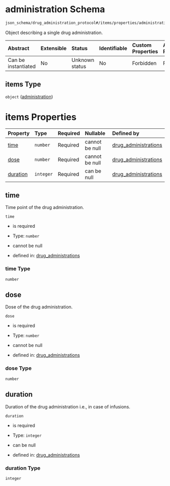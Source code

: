 # administration Schema

```txt
json_schema/drug_administration_protocol#/items/properties/administrations/items
```

Object describing a single drug administration.

| Abstract            | Extensible | Status         | Identifiable | Custom Properties | Additional Properties | Access Restrictions | Defined In                                                                                               |
| :------------------ | :--------- | :------------- | :----------- | :---------------- | :-------------------- | :------------------ | :------------------------------------------------------------------------------------------------------- |
| Can be instantiated | No         | Unknown status | No           | Forbidden         | Forbidden             | none                | [drug\_administrations.schema.json\*](../../out/drug_administrations.schema.json "open original schema") |

## items Type

`object` ([administration](drug_administrations-drug_administration-properties-administrations-administration.md))

# items Properties

| Property              | Type      | Required | Nullable       | Defined by                                                                                                                                                                                                                                |
| :-------------------- | :-------- | :------- | :------------- | :---------------------------------------------------------------------------------------------------------------------------------------------------------------------------------------------------------------------------------------- |
| [time](#time)         | `number`  | Required | cannot be null | [drug\_administrations](drug_administrations-drug_administration-properties-administrations-administration-properties-time.md "json_schema/drug_administration_protocol#/items/properties/administrations/items/properties/time")         |
| [dose](#dose)         | `number`  | Required | cannot be null | [drug\_administrations](drug_administrations-drug_administration-properties-administrations-administration-properties-dose.md "json_schema/drug_administration_protocol#/items/properties/administrations/items/properties/dose")         |
| [duration](#duration) | `integer` | Required | can be null    | [drug\_administrations](drug_administrations-drug_administration-properties-administrations-administration-properties-duration.md "json_schema/drug_administration_protocol#/items/properties/administrations/items/properties/duration") |

## time

Time point of the drug administration.

`time`

*   is required

*   Type: `number`

*   cannot be null

*   defined in: [drug\_administrations](drug_administrations-drug_administration-properties-administrations-administration-properties-time.md "json_schema/drug_administration_protocol#/items/properties/administrations/items/properties/time")

### time Type

`number`

## dose

Dose of the drug administration.

`dose`

*   is required

*   Type: `number`

*   cannot be null

*   defined in: [drug\_administrations](drug_administrations-drug_administration-properties-administrations-administration-properties-dose.md "json_schema/drug_administration_protocol#/items/properties/administrations/items/properties/dose")

### dose Type

`number`

## duration

Duration of the drug administration i.e., in case of infusions.

`duration`

*   is required

*   Type: `integer`

*   can be null

*   defined in: [drug\_administrations](drug_administrations-drug_administration-properties-administrations-administration-properties-duration.md "json_schema/drug_administration_protocol#/items/properties/administrations/items/properties/duration")

### duration Type

`integer`
